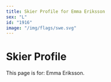```yaml
---
title: Skier Profile for Emma Eriksson
sex: "L"
id: "1916"
image: "/img/flags/swe.svg" 
---
```


# Skier Profile

This page is for: Emma Eriksson.
    